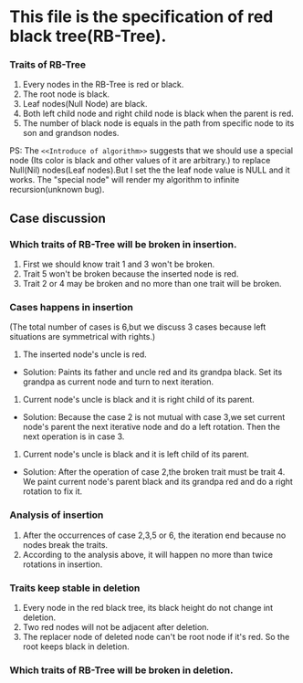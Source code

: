 # This file is the specification of red black tree(RB-Tree).

### Traits of RB-Tree
1. Every nodes in the RB-Tree is red or black.
1. The root node is black.
1. Leaf nodes(Null Node) are black.
1. Both left child node and right child node is black when the parent is red.
1. The number of black node is equals in the path from specific node to its son and grandson nodes.

PS: 
The `<<Introduce of algorithm>>` suggests that we should use a special node
(Its color is black and other values of it are arbitrary.) to replace Null(Nil)
nodes(Leaf nodes).But I set the the leaf node value is NULL and it works.
The "special node" will render my algorithm to infinite recursion(unknown bug).


## Case discussion
### Which traits of RB-Tree will be broken in insertion.
1. First we should know trait 1 and 3 won't be broken.
1. Trait 5 won't be broken because the inserted node is red.
1. Trait 2 or 4 may be broken and no more than one trait will be broken.

### Cases happens in insertion
(The total number of cases is 6,but we discuss 3 cases because left situations are symmetrical with rights.)

1. The inserted node's uncle is red.
* Solution: Paints its father and uncle red and its grandpa black.
Set its grandpa as current node and turn to next iteration. 

1. Current node's uncle is black and it is right child of its parent.
* Solution: Because the case 2 is not mutual with case 3,we set current node's parent the next iterative node and do a left rotation.
 Then the next operation is in case 3.
 
1. Current node's uncle is black and it is left child of its parent.
* Solution: After the operation of case 2,the broken trait must be trait 4. We paint current node's parent black and its grandpa red and
 do a right rotation to fix it.
 
### Analysis of insertion
1. After the occurrences of case 2,3,5 or 6, the iteration end because no nodes break the traits.
1. According to the analysis above, it will happen no more than twice rotations in insertion.

### Traits keep stable in deletion
1. Every node in the red black tree, its black height do not change int deletion.
1. Two red nodes will not be adjacent after deletion.
1. The replacer node of deleted node can't be root node if it's red. So the root keeps black in deletion. 

### Which traits of RB-Tree will be broken in deletion.
